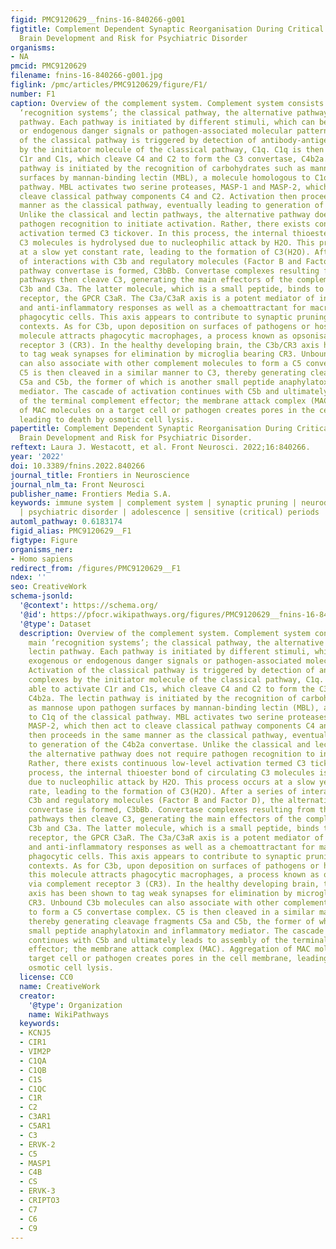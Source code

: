```yaml
---
figid: PMC9120629__fnins-16-840266-g001
figtitle: Complement Dependent Synaptic Reorganisation During Critical Periods of
  Brain Development and Risk for Psychiatric Disorder
organisms:
- NA
pmcid: PMC9120629
filename: fnins-16-840266-g001.jpg
figlink: /pmc/articles/PMC9120629/figure/F1/
number: F1
caption: Overview of the complement system. Complement system consists of three main
  ‘recognition systems’; the classical pathway, the alternative pathway, the lectin
  pathway. Each pathway is initiated by different stimuli, which can be either exogenous
  or endogenous danger signals or pathogen-associated molecular patterns. Activation
  of the classical pathway is triggered by detection of antibody-antigen complexes
  by the initiator molecule of the classical pathway, C1q. C1q is then able to activate
  C1r and C1s, which cleave C4 and C2 to form the C3 convertase, C4b2a. The lectin
  pathway is initiated by the recognition of carbohydrates such as mannose upon pathogen
  surfaces by mannan-binding lectin (MBL), a molecule homologous to C1q of the classical
  pathway. MBL activates two serine proteases, MASP-1 and MASP-2, which then act to
  cleave classical pathway components C4 and C2. Activation then proceeds in the same
  manner as the classical pathway, eventually leading to generation of the C4b2a convertase.
  Unlike the classical and lectin pathways, the alternative pathway does not require
  pathogen recognition to initiate activation. Rather, there exists continuous low-level
  activation termed C3 tickover. In this process, the internal thioester bond of circulating
  C3 molecules is hydrolysed due to nucleophilic attack by H2O. This process occurs
  at a slow yet constant rate, leading to the formation of C3(H2O). After a series
  of interactions with C3b and regulatory molecules (Factor B and Factor D), the alternative
  pathway convertase is formed, C3bBb. Convertase complexes resulting from these distinct
  pathways then cleave C3, generating the main effectors of the complement system;
  C3b and C3a. The latter molecule, which is a small peptide, binds to its canonical
  receptor, the GPCR C3aR. The C3a/C3aR axis is a potent mediator of inflammatory
  and anti-inflammatory responses as well as a chemoattractant for macrophages and
  phagocytic cells. This axis appears to contribute to synaptic pruning in neurodegenerative
  contexts. As for C3b, upon deposition on surfaces of pathogens or host cells, this
  molecule attracts phagocytic macrophages, a process known as opsonisation, via complement
  receptor 3 (CR3). In the healthy developing brain, the C3b/CR3 axis has been shown
  to tag weak synapses for elimination by microglia bearing CR3. Unbound C3b molecules
  can also associate with other complement molecules to form a C5 convertase complex.
  C5 is then cleaved in a similar manner to C3, thereby generating cleavage fragments
  C5a and C5b, the former of which is another small peptide anaphylatoxin and inflammatory
  mediator. The cascade of activation continues with C5b and ultimately leads to assembly
  of the terminal complement effector; the membrane attack complex (MAC). Aggregation
  of MAC molecules on a target cell or pathogen creates pores in the cell membrane,
  leading to death by osmotic cell lysis.
papertitle: Complement Dependent Synaptic Reorganisation During Critical Periods of
  Brain Development and Risk for Psychiatric Disorder.
reftext: Laura J. Westacott, et al. Front Neurosci. 2022;16:840266.
year: '2022'
doi: 10.3389/fnins.2022.840266
journal_title: Frontiers in Neuroscience
journal_nlm_ta: Front Neurosci
publisher_name: Frontiers Media S.A.
keywords: immune system | complement system | synaptic pruning | neurodevelopment
  | psychiatric disorder | adolescence | sensitive (critical) periods
automl_pathway: 0.6183174
figid_alias: PMC9120629__F1
figtype: Figure
organisms_ner:
- Homo sapiens
redirect_from: /figures/PMC9120629__F1
ndex: ''
seo: CreativeWork
schema-jsonld:
  '@context': https://schema.org/
  '@id': https://pfocr.wikipathways.org/figures/PMC9120629__fnins-16-840266-g001.html
  '@type': Dataset
  description: Overview of the complement system. Complement system consists of three
    main ‘recognition systems’; the classical pathway, the alternative pathway, the
    lectin pathway. Each pathway is initiated by different stimuli, which can be either
    exogenous or endogenous danger signals or pathogen-associated molecular patterns.
    Activation of the classical pathway is triggered by detection of antibody-antigen
    complexes by the initiator molecule of the classical pathway, C1q. C1q is then
    able to activate C1r and C1s, which cleave C4 and C2 to form the C3 convertase,
    C4b2a. The lectin pathway is initiated by the recognition of carbohydrates such
    as mannose upon pathogen surfaces by mannan-binding lectin (MBL), a molecule homologous
    to C1q of the classical pathway. MBL activates two serine proteases, MASP-1 and
    MASP-2, which then act to cleave classical pathway components C4 and C2. Activation
    then proceeds in the same manner as the classical pathway, eventually leading
    to generation of the C4b2a convertase. Unlike the classical and lectin pathways,
    the alternative pathway does not require pathogen recognition to initiate activation.
    Rather, there exists continuous low-level activation termed C3 tickover. In this
    process, the internal thioester bond of circulating C3 molecules is hydrolysed
    due to nucleophilic attack by H2O. This process occurs at a slow yet constant
    rate, leading to the formation of C3(H2O). After a series of interactions with
    C3b and regulatory molecules (Factor B and Factor D), the alternative pathway
    convertase is formed, C3bBb. Convertase complexes resulting from these distinct
    pathways then cleave C3, generating the main effectors of the complement system;
    C3b and C3a. The latter molecule, which is a small peptide, binds to its canonical
    receptor, the GPCR C3aR. The C3a/C3aR axis is a potent mediator of inflammatory
    and anti-inflammatory responses as well as a chemoattractant for macrophages and
    phagocytic cells. This axis appears to contribute to synaptic pruning in neurodegenerative
    contexts. As for C3b, upon deposition on surfaces of pathogens or host cells,
    this molecule attracts phagocytic macrophages, a process known as opsonisation,
    via complement receptor 3 (CR3). In the healthy developing brain, the C3b/CR3
    axis has been shown to tag weak synapses for elimination by microglia bearing
    CR3. Unbound C3b molecules can also associate with other complement molecules
    to form a C5 convertase complex. C5 is then cleaved in a similar manner to C3,
    thereby generating cleavage fragments C5a and C5b, the former of which is another
    small peptide anaphylatoxin and inflammatory mediator. The cascade of activation
    continues with C5b and ultimately leads to assembly of the terminal complement
    effector; the membrane attack complex (MAC). Aggregation of MAC molecules on a
    target cell or pathogen creates pores in the cell membrane, leading to death by
    osmotic cell lysis.
  license: CC0
  name: CreativeWork
  creator:
    '@type': Organization
    name: WikiPathways
  keywords:
  - KCNJ5
  - CIR1
  - VIM2P
  - C1QA
  - C1QB
  - C1S
  - C1QC
  - C1R
  - C2
  - C3AR1
  - C5AR1
  - C3
  - ERVK-2
  - C5
  - MASP1
  - C4B
  - CS
  - ERVK-3
  - CRIPTO3
  - C7
  - C6
  - C9
---
```

